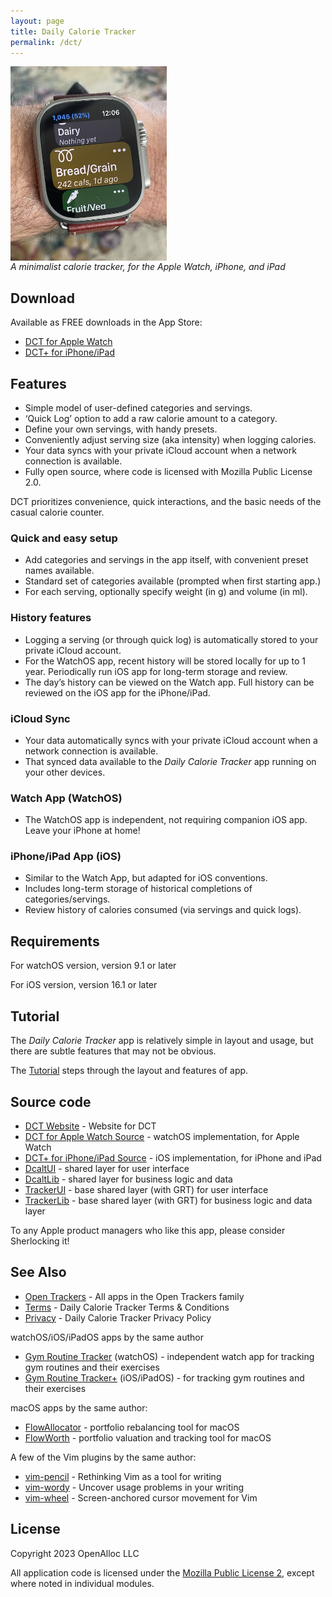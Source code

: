 ```yaml
---
layout: page
title: Daily Calorie Tracker
permalink: /dct/
---
```


<div style="width: 250px; height: 298px;"> 
<img src="/assets/images/dct-on-wrist.jpeg" style="width: inherit" /> 
</div> 
<p/>

_A minimalist calorie tracker, for the Apple Watch, iPhone, and iPad_

## Download

Available as FREE downloads in the App Store:

- [DCT for Apple Watch](https://apps.apple.com/us/app/daily-calorie-tracker/id6445856852)
- [DCT+ for iPhone/iPad](https://apps.apple.com/us/app/daily-calorie-tracker/id6445856794)

## Features

- Simple model of user-defined categories and servings.
- ‘Quick Log’ option to add a raw calorie amount to a category.
- Define your own servings, with handy presets.
- Conveniently adjust serving size (aka intensity) when logging calories.
- Your data syncs with your private iCloud account when a network connection is available.
- Fully open source, where code is licensed with Mozilla Public License 2.0.

DCT prioritizes convenience, quick interactions, and the basic needs of the casual calorie counter.

### Quick and easy setup

- Add categories and servings in the app itself, with convenient preset names available.
- Standard set of categories available (prompted when first starting app.)
- For each serving, optionally specify weight (in g) and volume (in ml).

### History features

- Logging a serving (or through quick log) is automatically stored to your private iCloud account.
- For the WatchOS app, recent history will be stored locally for up to 1 year. Periodically run iOS app for long-term storage and review.
- The day’s history can be viewed on the Watch app. Full history can be reviewed on the iOS app for the iPhone/iPad. 

### iCloud Sync

- Your data automatically syncs with your private iCloud account when a network connection is available.
- That synced data available to the _Daily Calorie Tracker_ app running on your other devices.

### Watch App (WatchOS)

- The WatchOS app is independent, not requiring companion iOS app. Leave your iPhone at home!

### iPhone/iPad App (iOS)

- Similar to the Watch App, but adapted for iOS conventions.
- Includes long-term storage of historical completions of categories/servings.
- Review history of calories consumed (via servings and quick logs).

## Requirements

For watchOS version, version 9.1 or later

For iOS version, version 16.1 or later

## Tutorial

The _Daily Calorie Tracker_ app is relatively simple in layout and usage, but there are subtle features that may not be obvious.

The [Tutorial](/dct/tutorial/) steps through the layout and features of app.

## Source code

* [DCT Website](https://open-trackers.github.io) - Website for DCT
* [DCT for Apple Watch Source](https://github.com/open-trackers/Daily-Calorie-Tracker-Watch-App) - watchOS implementation, for Apple Watch
* [DCT+ for iPhone/iPad Source](https://github.com/open-trackers/Daily-Calorie-Tracker-Plus-App) - iOS implementation, for iPhone and iPad
* [DcaltUI](https://github.com/open-trackers/DcaltUI/) - shared layer for user interface
* [DcaltLib](https://github.com/open-trackers/DcaltLib/) - shared layer for business logic and data
* [TrackerUI](https://github.com/open-trackers/TrackerUI/) - base shared layer (with GRT) for user interface
* [TrackerLib](https://github.com/open-trackers/TrackerLib/) - base shared layer (with GRT) for business logic and data layer

To any Apple product managers who like this app, please consider Sherlocking it!

## See Also

* [Open Trackers](/) - All apps in the Open Trackers family
* [Terms](/terms/) - Daily Calorie Tracker Terms & Conditions
* [Privacy](/privacy/) - Daily Calorie Tracker Privacy Policy

watchOS/iOS/iPadOS apps by the same author

* [Gym Routine Tracker](/grt/) (watchOS) - independent watch app for tracking gym routines and their exercises 
* [Gym Routine Tracker+](/grt/) (iOS/iPadOS) - for tracking gym routines and their exercises 

macOS apps by the same author:

* [FlowAllocator](https://openalloc.github.io/FlowAllocator/index.html) - portfolio rebalancing tool for macOS
* [FlowWorth](https://openalloc.github.io/FlowWorth/index.html) - portfolio valuation and tracking tool for macOS

A few of the Vim plugins by the same author:

* [vim-pencil](https://github.com/preservim/vim-pencil) - Rethinking Vim as a tool for writing
* [vim-wordy](https://github.com/preservim/vim-wordy) - Uncover usage problems in your writing
* [vim-wheel](https://github.com/preservim/vim-wheel) - Screen-anchored cursor movement for Vim

## License

Copyright 2023 OpenAlloc LLC

All application code is licensed under the [Mozilla Public License 2](https://www.mozilla.org/en-US/MPL/2.0/), except where noted in individual modules.

